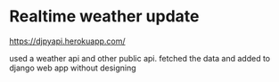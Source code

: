 # Realtime weather update


https://djpyapi.herokuapp.com/



used a weather api and other public api. fetched the data and added to django web app without designing

